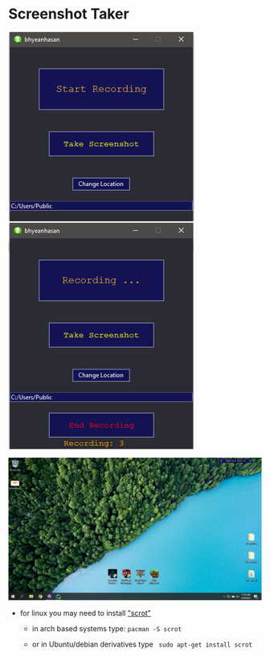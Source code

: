 # Screenshot Taker

![alt text](Sample/gui.png) ![alt text](Sample/gui2.png)

![alt text](Sample/sample.png)




* for linux you may need to install ["scrot"](https://en.wikipedia.org/wiki/Scrot)

  -  in arch based systems type: ```pacman -S scrot``` 

  -  or in Ubuntu/debian derivatives type ``` sudo apt-get install scrot```
